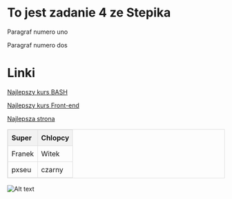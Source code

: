 # To jest zadanie 4 ze Stepika

Paragraf numero uno

Paragraf numero dos

# Linki

[Najlepszy kurs BASH](https://stepik.org/course/83989/)

[Najlepszy kurs Front-end](https://stepik.org/course/125441)

[Najlepsza strona](mev.pxseu.com/calculator)

<table style="width:100%; border-collapse: collapse; border: 1px solid #ddd;">
  <tr>
    <th style="border: 1px solid #ddd; padding: 8px; text-align: left; background-color: #f2f2f2;">Super</th>
    <th style="border: 1px solid #ddd; padding: 8px; text-align: left; background-color: #f2f2f2;">Chlopcy</th>
  </tr>
  <tr>
    <td style="border: 1px solid #ddd; padding: 8px;">Franek</td>
    <td style="border: 1px solid #ddd; padding: 8px;">Witek</td>
  </tr>
  <tr>
    <td style="border: 1px solid #ddd; padding: 8px;">pxseu</td>
    <td style="border: 1px solid #ddd; padding: 8px;">czarny</td>
  </tr>
</table>

<img src="https://miro.medium.com/v2/resize:fit:640/format:webp/0*sbY2fUKYGlcCD31C.jpeg" alt="Alt text" style="max-width: 100%; height: auto; display: block; margin: 0 auto;">



